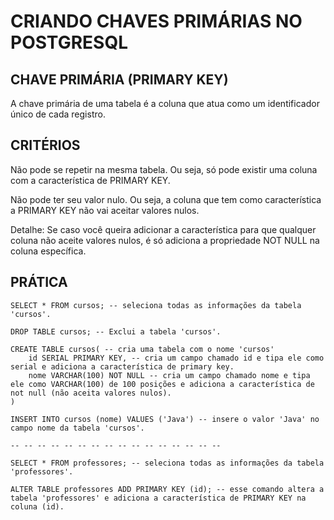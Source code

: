 # CRIANDO CHAVES PRIMÁRIAS NO POSTGRESQL

## CHAVE PRIMÁRIA (PRIMARY KEY)

A chave primária de uma tabela é a coluna que atua como um identificador único de cada registro.

## CRITÉRIOS

Não pode se repetir na mesma tabela. Ou seja, só pode existir uma coluna com a característica de PRIMARY KEY.

Não pode ter seu valor nulo. Ou seja, a coluna que tem como característica a PRIMARY KEY não vai aceitar valores nulos.

Detalhe: Se caso você queira adicionar a característica para que qualquer coluna não aceite valores nulos, é só adiciona a propriedade NOT NULL na coluna específica.

## PRÁTICA

```
SELECT * FROM cursos; -- seleciona todas as informações da tabela 'cursos'.

DROP TABLE cursos; -- Exclui a tabela 'cursos'.

CREATE TABLE cursos( -- cria uma tabela com o nome 'cursos'
	id SERIAL PRIMARY KEY, -- cria um campo chamado id e tipa ele como serial e adiciona a característica de primary key.
	nome VARCHAR(100) NOT NULL -- cria um campo chamado nome e tipa ele como VARCHAR(100) de 100 posições e adiciona a característica de not null (não aceita valores nulos).
)

INSERT INTO cursos (nome) VALUES ('Java') -- insere o valor 'Java' no campo nome da tabela 'cursos'.

-- -- -- -- -- -- -- -- -- -- -- -- -- -- -- --

SELECT * FROM professores; -- seleciona todas as informações da tabela 'professores'.

ALTER TABLE professores ADD PRIMARY KEY (id); -- esse comando altera a tabela 'professores' e adiciona a característica de PRIMARY KEY na coluna (id).
```
